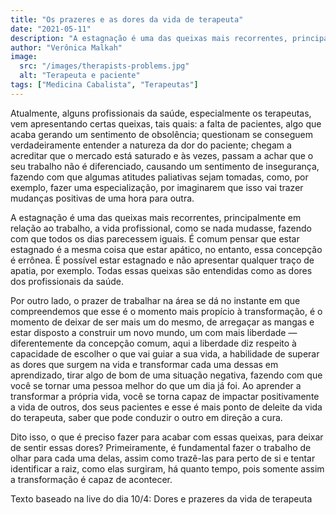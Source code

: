```yaml
---
title: "Os prazeres e as dores da vida de terapeuta"
date: "2021-05-11"
description: "A estagnação é uma das queixas mais recorrentes, principalmente em relação ao trabalho, a vida profissional, como se nada mudasse, fazendo com que todos os dias parecessem iguais."
author: "Verônica Malkah"
image:
  src: "/images/therapists-problems.jpg"
  alt: "Terapeuta e paciente"
tags: ["Medicina Cabalista", "Terapeutas"]
---
```


Atualmente, alguns profissionais da saúde, especialmente os terapeutas, vem apresentando certas queixas, tais quais: a falta de pacientes, algo que acaba gerando um sentimento de obsolência; questionam se conseguem verdadeiramente entender a natureza da dor do paciente; chegam a acreditar que o mercado está saturado e às vezes, passam a achar que o seu trabalho não é diferenciado, causando um sentimento de insegurança, fazendo com que algumas atitudes paliativas sejam tomadas, como, por exemplo, fazer uma especialização, por imaginarem que isso vai trazer mudanças positivas de uma hora para outra.

A estagnação é uma das queixas mais recorrentes, principalmente em relação ao trabalho, a vida profissional, como se nada mudasse, fazendo com que todos os dias parecessem iguais. É comum pensar que estar estagnado é a mesma coisa que estar apático, no entanto, essa concepção é errônea. É possível estar estagnado e não apresentar qualquer traço de apatia, por exemplo. Todas essas queixas são entendidas como as dores dos profissionais da saúde.

Por outro lado, o prazer de trabalhar na área se dá no instante em que compreendemos que esse é o momento mais propício à transformação, é o momento de deixar de ser mais um do mesmo, de arregaçar as mangas e estar disposto a construir um novo mundo, um com mais liberdade — diferentemente da concepção comum, aqui a liberdade diz respeito à capacidade de escolher o que vai guiar a sua vida, a habilidade de superar as dores que surgem na vida e transformar cada uma dessas em aprendizado, tirar algo de bom de uma situação negativa, fazendo com que você se tornar uma pessoa melhor do que um dia já foi. Ao aprender a transformar a própria vida, você se torna capaz de impactar positivamente a vida de outros, dos seus pacientes e esse é mais ponto de deleite da vida do terapeuta, saber que pode conduzir o outro em direção a cura.

Dito isso, o que é preciso fazer para acabar com essas queixas, para deixar de sentir essas dores? Primeiramente, é fundamental fazer o trabalho de olhar para cada uma delas, assim como trazê-las para perto de si e tentar identificar a raiz, como elas surgiram, há quanto tempo, pois somente assim a transformação é capaz de acontecer.

Texto baseado na live do dia 10/4: Dores e prazeres da vida de terapeuta
